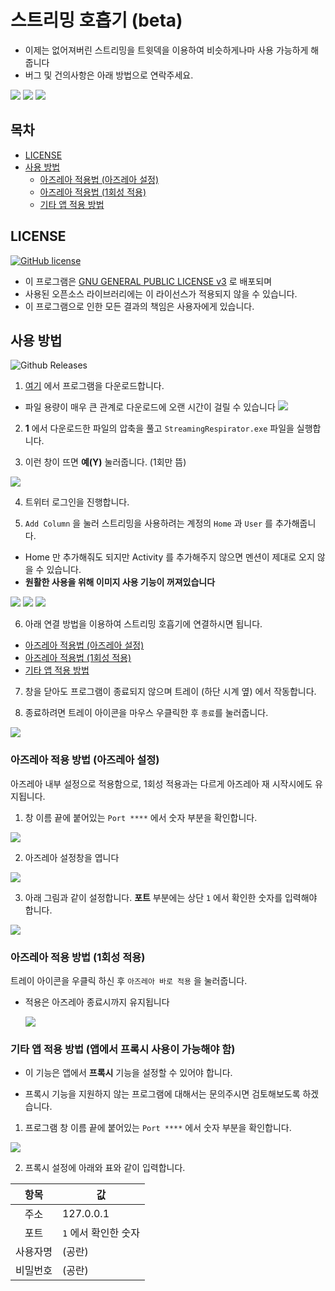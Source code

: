 # 스트리밍 호흡기 (beta)

- 이제는 없어져버린 스트리밍을 트윗덱을 이용하여 비슷하게나마 사용 가능하게 해줍니다
- 버그 및 건의사항은 아래 방법으로 연락주세요.

[![](https://img.shields.io/badge/Github-RyuaNerin-lightgray.svg?longCache=true&style=flat-square)](https://github.com/RyuaNerin/StreamingRespirator/issues)
[![](https://img.shields.io/badge/Twitter-RyuaNerin-blue.svg?longCache=true&style=flat-square)](https://twitter.com/RyuaNerin)
[![](https://img.shields.io/badge/Telegram-unknown5766-blue.svg?longCache=true&style=flat-square)](https://t.me/unknown5766)


## 목차

- [LICENSE](#)
- [사용 방법](#)
  - [아즈레아 적용법 (아즈레아 설정)](#)
  - [아즈레아 적용법 (1회성 적용)](#)
  - [기타 앱 적용 방법](#)


## LICENSE

[![GitHub license](https://img.shields.io/github/license/RyuaNerin/StreamingRespirator.svg?style=flat-square)](https://github.com/RyuaNerin/StreamingRespirator/blob/master/LICENSE)

- 이 프로그램은 [GNU GENERAL PUBLIC LICENSE v3](LICENSE) 로 배포되며
- 사용된 오픈소스 라이브러리에는 이 라이선스가 적용되지 않을 수 있습니다.
- 이 프로그램으로 인한 모든 결과의 책임은 사용자에게 있습니다.

## 사용 방법

![Github Releases](https://img.shields.io/github/downloads/RyuaNerin/StreamingRespirator/latest/total.svg?style=flat-square)

1. [여기](https://github.com/RyuaNerin/StreamingRespirator/releases/latest) 에서 프로그램을 다운로드합니다.

  - 파일 용량이 매우 큰 관계로 다운로드에 오랜 시간이 걸릴 수 있습니다
  ![](docs/1.png)

2. **1** 에서 다운로드한 파일의 압축을 풀고 `StreamingRespirator.exe` 파일을 실행합니다.

3. 이런 창이 뜨면 **예(Y)** 눌러줍니다. (1회만 뜸)

  ![](docs/3.png)

4. 트위터 로그인을 진행합니다.

5. `Add Column` 을 눌러 스트리밍을 사용하려는 계정의 `Home` 과 `User` 를 추가해줍니다.

  - Home 만 추가해줘도 되지만 Activity 를 추가해주지 않으면 멘션이 제대로 오지 않을 수 있습니다.
  - **원활한 사용을 위해 이미지 사용 기능이 꺼져있습니다**

  ![](docs/5-1.png)
  ![](docs/5-2.png)
  ![](docs/5-3.png)

6. 아래 연결 방법을 이용하여 스트리밍 호흡기에 연결하시면 됩니다.
  - [아즈레아 적용법 (아즈레아 설정)](#)
  - [아즈레아 적용법 (1회성 적용)](#)
  - [기타 앱 적용 방법](#)

7. 창을 닫아도 프로그램이 종료되지 않으며 트레이 (하단 시계 옆) 에서 작동합니다.

8. 종료하려면 트레이 아이콘을 마우스 우클릭한 후 `종료`를 눌러줍니다.

  ![](docs/8.png)

### 아즈레아 적용 방법 (아즈레아 설정)

아즈레아 내부 설정으로 적용함으로, 1회성 적용과는 다르게 아즈레아 재 시작시에도 유지됩니다.

1. 창 이름 끝에 붙어있는 `Port ****` 에서 숫자 부분을 확인합니다.

  ![](docs/azurea-way1-1.png)

2. 아즈레아 설정창을 엽니다

  ![](docs/azurea-way1-2.png)

3. 아래 그림과 같이 설정합니다. **포트** 부분에는 상단 ` 1 ` 에서 확인한 숫자를 입력해야 합니다.

  ![](docs/azurea-way1-3.png)

### 아즈레아 적용 방법 (1회성 적용)

트레이 아이콘을 우클릭 하신 후 `아즈레아 바로 적용` 을 눌러줍니다.

- 적용은 아즈레아 종료시까지 유지됩니다

  ![](docs/azurea-way2-1.png)

### 기타 앱 적용 방법 (앱에서 프록시 사용이 가능해야 함)

- 이 기능은 앱에서 **프록시** 기능을 설정할 수 있어야 합니다.

- 프록시 기능을 지원하지 않는 프로그램에 대해서는 문의주시면 검토해보도록 하겠습니다.

1. 프로그램 창 이름 끝에 붙어있는 `Port ****` 에서 숫자 부분을 확인합니다.

  ![](docs/etc-1.png)

2. 프록시 설정에 아래와 표와 같이 입력합니다.

  |항목|값|
|:-:|---|
|주소|127.0.0.1|
|포트|`1` 에서 확인한 숫자|
|사용자명|(공란)|
|비밀번호|(공란)|

